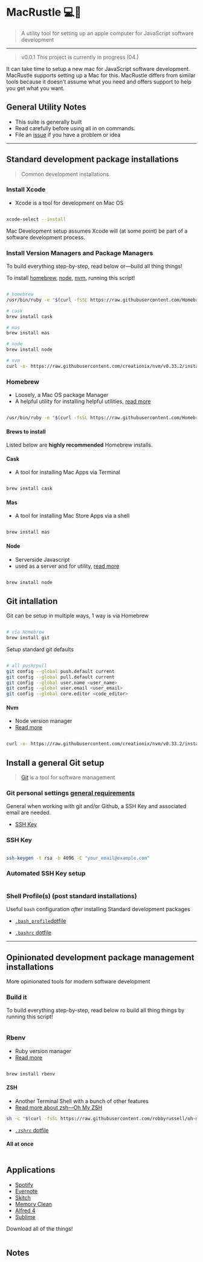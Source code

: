 # MacRustle 💻💨

> A utility tool for setting up an apple computer for JavaScript software development

---

> v0.0.1 This project is currently in progress (04.)

It can take time to setup a new mac for JavaScript software development. MacRustle supports setting up a Mac for this. MacRustle differs from similar tools because it doesn't assume what you need and offers support to help you get what you want.

## General Utility Notes

- This suite is generally built
- Read carefully before using all in on commands.
- File an [issue](/issues) if you have a problem or idea

---

## Standard development package installations

> Common development installations

### Install Xcode

- Xcode is a tool for development on Mac OS

```bash

xcode-select --install

```

Mac Development setup assumes Xcode will (at some point) be part of a software development process.

### Install Version Managers and Package Managers

To build everything step-by-step, read below or—build all thing things!

To install [homebrew](brew.sh), [node](https://nodejs.org/en/), [nvm](https://github.com/nvm-sh/nvm), running this script!

```bash

# homebrew
/usr/bin/ruby -e "$(curl -fsSL https://raw.githubusercontent.com/Homebrew/install/master/install)"

# cask
brew install cask

# mas
brew install mas

# node
brew install node

# nvm
curl -o- https://raw.githubusercontent.com/creationix/nvm/v0.33.2/install.sh | bash

```

### Homebrew

- Loosely, a Mac OS package Manager
- A helpful utility for installing helpful utilities, [read more](https://brew.sh/)

```bash

/usr/bin/ruby -e "$(curl -fsSL https://raw.githubusercontent.com/Homebrew/install/master/install)"

```

#### Brews to install

Listed below are **highly recommended** Homebrew installs.

#### Cask

- A tool for installing Mac Apps via Terminal

```bash

brew install cask

```

#### Mas

- A tool for installing Mac Store Apps via a shell

```bash

brew install mas

```

#### Node

- Serverside Javascript
- used as a server and for utility, [read more](https://nodejs.org/en/)

```bash

brew install node

```

## Git intallation

Git can be setup in multiple ways, 1 way is via Homebrew

```bash

# via Homebrew
brew install git

```

Setup standard git defaults

```bash

# all push/pull
git config --global push.default current
git config --global pull.default current
git config --global user.name <user_name>
git config --global user.email <user_email>
git config --global core.editor <code_editor>

```

#### Nvm

- Node version manager
- [Read more](https://github.com/creationix/nvm/blob/master/README.md)

```bash

curl -o- https://raw.githubusercontent.com/creationix/nvm/v0.33.2/install.sh | bash

```

## Install a general Git setup

> [Git](https://git-scm.com/book/en/v2) is a tool for software management

### Git personal settings [general requirements](https://help.github.com/articles/set-up-git/)

General when working with git and/or Github, a SSH Key and associated email are needed.

- [SSH Key](https://help.github.com/articles/generating-a-new-ssh-key-and-adding-it-to-the-ssh-agent/)

### SSH Key

```bash

ssh-keygen -t rsa -b 4096 -C "your_email@example.com"

```

### Automated SSH Key setup

```bash

```

### Shell Profile(s) (post standard installations)

Useful `bash` configuration _after_ installing Standard development packages

- [`.bash_profile`dotfile](/blob/master/dotFiles/.bash_profile)

- [`.bashrc` dotfile](/blob/master/dotFiles/.bashrc)

---

## Opinionated development package management installations

More opinionated tools for modern software development

### Build it

To build everything step-by-step, read below ro build all thing things by running this script!

```bash

```

### Rbenv

- Ruby version manager
- [Read more](https://github.com/rbenv/rbenv)

```bash

brew install rbenv

```

#### ZSH

- Another Terminal Shell with a bunch of other features
- [Read more about zsh—Oh My ZSH](http://ohmyz.sh/)

```bash
sh -c "$(curl -fsSL https://raw.githubusercontent.com/robbyrussell/oh-my-zsh/master/tools/install.sh)"
```

- [`.zshrc` dotfile]()

#### All at once

```bash

```

## Applications

- [Spotify](https://www.spotify.com/download/mac)
- [Evernote]()
- [Skitch]()
- [Memory Clean]()
- [Alfred 4]()
- [Sublime]()

Download all of the things!

```bash

```

## Notes
